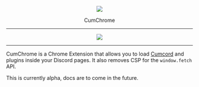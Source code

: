 <p align="center">
  <img src="https://raw.githubusercontent.com/CumcordLoaders/Chrome/master/icons/48.png"/>
</p>

<p align="center">
    CumChrome
</p>

---

<p align="center">
    <a href="https://github.com/CumcordLoaders/Chrome/wiki/Manual-Install">
        <img src="https://img.shields.io/badge/Chrome-Manual%20install-ff5252?logo=chrome&style=flat-square" />
    </a>
</p>

---

CumChrome is a Chrome Extension that allows you to load [Cumcord](https://github.com/Cumcord/Cumcord) and plugins inside your Discord pages. It also removes CSP for the ``window.fetch`` API.

This is currently alpha, docs are to come in the future.
